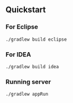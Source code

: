 ## Quickstart

### For Eclipse

```
./gradlew build eclipse
```

### For IDEA

```
./gradlew build idea
```

### Running server

```
./gradlew appRun
```

